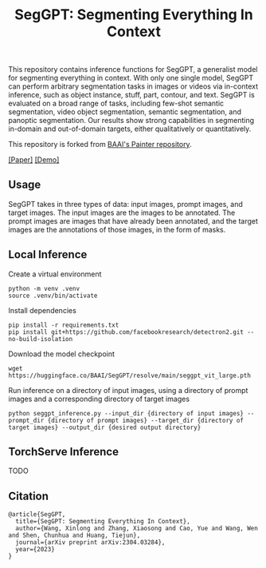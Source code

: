 <div align="center">
<h1>SegGPT: Segmenting Everything In Context </h1>

</div>

<br>

   This repository contains inference functions for SegGPT, a generalist model for segmenting everything in context. With only one single model, SegGPT can perform arbitrary segmentation tasks in images or videos via in-context inference, such as object instance, stuff, part, contour, and text. 
   SegGPT is evaluated on a broad range of tasks, including few-shot semantic segmentation, video object segmentation, semantic segmentation, and panoptic segmentation. 
   Our results show strong capabilities in segmenting in-domain and out-of-domain targets, either qualitatively or quantitatively. 

  This repository is forked from [BAAI's Painter repository](https://github.com/baaivision/Painter).

[[Paper]](https://arxiv.org/abs/2304.03284)
[[Demo]](https://huggingface.co/spaces/BAAI/SegGPT)


## **Usage**

SegGPT takes in three types of data: input images, prompt images, and target images. The input images are the images to be annotated. The prompt images are images that have already been annotated, and the target images are the annotations of those images, in the form of masks. 

## **Local Inference**

Create a virtual environment
```
python -m venv .venv
source .venv/bin/activate
```

Install dependencies
```
pip install -r requirements.txt
pip install git+https://github.com/facebookresearch/detectron2.git --no-build-isolation
```

Download the model checkpoint
```
wget https://huggingface.co/BAAI/SegGPT/resolve/main/seggpt_vit_large.pth
```

Run inference on a directory of input images, using a directory of prompt images and a corresponding directory of target images
```
python seggpt_inference.py --input_dir {directory of input images} --prompt_dir {directory of prompt images} --target_dir {directory of target images} --output_dir {desired output directory}
```


## **TorchServe Inference**

TODO


## Citation

```
@article{SegGPT,
  title={SegGPT: Segmenting Everything In Context},
  author={Wang, Xinlong and Zhang, Xiaosong and Cao, Yue and Wang, Wen and Shen, Chunhua and Huang, Tiejun},
  journal={arXiv preprint arXiv:2304.03284},
  year={2023}
}
```
